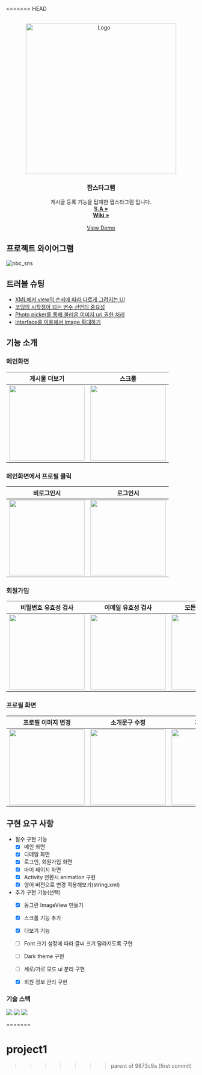 <<<<<<< HEAD
<!-- PROJECT LOGO -->
<br />
<div align="center">
  <a href="https://github.com/juseonghyun/nbc_sns">
    <img src="https://github.com/juseonghyun/nbc_sns/assets/48354989/3cafb5a6-1bf6-4239-93ea-1742daf2155e" alt="Logo" width="400" height="400">
  </a>


<h3 align="center">짭스타그램</h3>

  <p align="center">
    게시글 등록 기능을 탑재한 짭스타그램 입니다.
    <br />
      <a href="https://7team.notion.site/S-A-7-null-7-48322cee6bb947a98a03341509889e36"><strong>S.A »</strong></a>
    <br />
      <a href="https://github.com/juseonghyun/nbc_sns/wiki"><strong>Wiki »</strong></a>
    <br />
    <br />
    <a href="https://www.youtube.com/watch?v=OBBkg5pTyZo">View Demo</a>
  </p>
</div>



<!-- ABOUT THE PROJECT -->
## 프로젝트 와이어그램

![nbc_sns](https://github.com/juseonghyun/nbc_sns/assets/48354989/53aee94f-509a-4bba-ba7a-0ea59693b13a)


## 트러블 슈팅

+ [XML에서 view의 순서에 따라 다르게 그려지는 UI](https://github.com/juseonghyun/nbc_sns/wiki/TroubleShooting-%E2%80%90-%EA%B9%80%EB%B3%B4%EB%9D%BC)
+ [코딩의 시작점이 되는 변수 선언의 중요성](https://github.com/juseonghyun/nbc_sns/wiki/TroubleShooting-%E2%80%90-%EB%B0%B0%EA%B8%B0%EC%A0%95)
+ [Photo picker를 통해 불러온 이미지 uri 권한 처리](https://github.com/juseonghyun/nbc_sns/wiki/TroubleShooting-%E2%80%90-%EC%9D%B4%EC%A2%85%EC%84%B1)
+ [Interface를 이용해서 Image 확대하기](https://github.com/juseonghyun/nbc_sns/wiki/TroubleShooting-%E2%80%90-%EC%A3%BC%EC%84%B1%ED%98%84)



<!-- USAGE EXAMPLES -->
## 기능 소개

### 메인화면

|게시물 더보기|스크롤|
|:-----:|:-----:|
|<img width="200" src="https://github.com/juseonghyun/nbc_sns/assets/48354989/e09caa37-615d-47e4-9769-aa6487710488">|<img width="200" src="https://github.com/juseonghyun/nbc_sns/assets/48354989/f15e1a7e-2a40-400a-bf6d-a723e9c076d7">|

### 메인화면에서 프로필 클릭

|비로그인시|로그인시|
|:-----:|:-----:|
|<img width="200" src="https://github.com/juseonghyun/nbc_sns/assets/48354989/a3cbf793-eebd-4ec4-b4ef-233550350522">|<img width="200" src="https://github.com/juseonghyun/nbc_sns/assets/48354989/b301c0f8-6cf1-4174-a91e-5bf34194a397">|

### 회원가입

|비밀번호 유효성 검사|이메일 유효성 검사|모든 입력 여부 검사|
|:-----:|:-----:|:-----:|
|<img width="200" src="https://github.com/juseonghyun/nbc_sns/assets/48354989/bda85670-c50b-4b16-aebe-fb33e40105d1">|<img width="200" src="https://github.com/juseonghyun/nbc_sns/assets/48354989/29029f03-af1f-42e3-8d37-6267a73dfaa9"> |<img width="200" src="https://github.com/juseonghyun/nbc_sns/assets/48354989/a164b05d-9374-4788-8aee-4c385e0f0f62">|

### 프로필 화면

|프로필 이미지 변경|소개문구 수정|게시물 작성|
|:-----:|:-----:|:-----:|
|<img width="200" src="https://github.com/juseonghyun/nbc_sns/assets/48354989/59e54329-5441-4575-948a-3afc7f954c5e">|<img width="200" src="https://github.com/juseonghyun/nbc_sns/assets/48354989/41fbc151-5acb-4ebd-bdf9-acfe46278b02"> |<img width="200" src="https://github.com/juseonghyun/nbc_sns/assets/48354989/c9219c40-5486-42f6-9ca2-84be60f39046"> |


## 구현 요구 사항

- 필수 구현 기능
  - [x]  메인 화면
  - [x]  디테일 화면
  - [x]  로그인, 회원가입 화면
  - [x]  마이 페이지 화면
  - [x]  Activity 전환시 animation 구현
  - [x]  영어 버전으로 변경 적용해보기(string.xml)
- 추가 구현 기능(선택)
  - [x]  동그란 ImageView 만들기
  - [x]  스크롤 기능 추가
  - [x]  더보기 기능
  - [ ]  Font 크기 설정에 따라 글씨 크기 달라지도록 구현
  - [ ]  Dark theme 구현
  - [ ]  세로/가로 모드 ui 분리 구현
  - [x]  회원 정보 관리 구현


### 기술 스택
<img src="https://img.shields.io/badge/Android-3DDC84?style=flat-square&logo=android&logoColor=white"/>
<img src="https://img.shields.io/badge/Android Studio-3DDC84?style=flat-square&logo=Android Studio&logoColor=white"/>
<img src="https://img.shields.io/badge/Kotlin-7F52FF?logo=kotlin&logoColor=fff&style=for-the-badge"/>

=======
# project1
>>>>>>> parent of 9873c9a (first commit)
